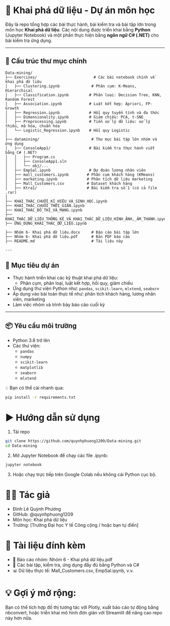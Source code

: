 # 🧠 Khai phá dữ liệu - Dự án môn học

Đây là repo tổng hợp các bài thực hành, bài kiểm tra và bài tập lớn trong môn học **Khai phá dữ liệu**. Các nội dung được triển khai bằng **Python** (Jupyter Notebook) và một phần thực hiện bằng **ngôn ngữ C# (.NET)** cho bài kiểm tra ứng dụng.

---

## 📁 Cấu trúc thư mục chính
```plaintext
Data-mining/
├── Exercises/                         # Các bài notebook chính về khai phá dữ liệu
│   ├── Clustering.ipynb              # Phân cụm: K-Means, Hierarchical
│   ├── Classification.ipynb         # Phân loại: Decision Tree, KNN, Random Forest
│   ├── Association.ipynb            # Luật kết hợp: Apriori, FP-Growth
│   ├── Regression.ipynb             # Hồi quy tuyến tính và đa thức
│   ├── Dimensionality.ipynb         # Giảm chiều: PCA, t-SNE
│   ├── Preprocessing.ipynb          # Tiền xử lý dữ liệu: xử lý thiếu, mã hóa, chuẩn hóa
│   └── Logistic_Regression.ipynb    # Hồi quy Logistic
│
├── datamining/                       # Thư mục bài tập lớn nhóm và ứng dụng
│   ├── ConsoleApp1/                 # Bài kiểm tra thực hành viết bằng C# (.NET)
│   │   ├── Program.cs
│   │   ├── ConsoleApp1.sln
│   │   └── obj/...
│   ├── EmpSal.ipynb                 # Dự đoán lương nhân viên
│   ├── mall_customers.ipynb        # Phân cụm khách hàng (KMeans)
│   ├── marketing.ipynb             # Phân tích dữ liệu marketing
│   ├── Mall_Customers.csv          # Dataset khách hàng
│   ├── Ktra1/                      # Bài kiểm tra số 1 (có cả file .rar)
│
├── KHAI_THÁC_CHUỖI_KÍ_HIỆU_VÀ_SINH_HỌC.ipynb
├── KHAI_THÁC_CHUỖI_THỜI_GIAN.ipynb
├── KHAI_THÁC_ĐỒ_THỊ_VÀ_MẠNG.ipynb
├── KHAI_THÁC_DỮ_LIỆU_THỐNG_KÊ_VÀ_KHAI_THÁC_DỮ_LIỆU_HÌNH_ẢNH,_ÂM_THANH.ipynb
├── ỨNG_DỤNG_KHAI_THÁC_DỮ_LIỆU.ipynb

├── Nhóm 6- Khai phá dữ liệu.docx     # Báo cáo bài tập lớn
├── Nhóm 6- Khai phá dữ liệu.pdf      # Bản PDF báo cáo
├── README.md                         # Tài liệu này

---
```
## 🎯 Mục tiêu dự án

- Thực hành triển khai các kỹ thuật khai phá dữ liệu:
  - Phân cụm, phân loại, luật kết hợp, hồi quy, giảm chiều
- Ứng dụng thư viện Python như: `pandas`, `scikit-learn`, `mlxtend`, `seaborn`
- Áp dụng vào bài toán thực tế như: phân tích khách hàng, lương nhân viên, marketing
- Làm việc nhóm và trình bày báo cáo cuối kỳ

---

## 📦 Yêu cầu môi trường

- Python 3.8 trở lên
- Các thư viện:
  - `pandas`
  - `numpy`
  - `scikit-learn`
  - `matplotlib`
  - `seaborn`
  - `mlxtend`

💡 Bạn có thể cài nhanh qua:
```bash
pip install -r requirements.txt
```
# ▶️ Hướng dẫn sử dụng
1. Tải repo
```bash
git clone https://github.com/quynhphuong1209/Data-mining.git
cd Data-mining
```
2. Mở Jupyter Notebook để chạy các file .ipynb:
```bash
jupyter notebook
```
3. Hoặc chạy trực tiếp trên Google Colab nếu không cài Python cục bộ.

# 👩‍💻 Tác giả
- Đinh Lê Quỳnh Phương
- GitHub: @quynhphuong1209
- Môn học: Khai phá dữ liệu
- Trường: [Trường Đại học Y tế Công cộng / hoặc bạn tự điền]

# 📎 Tài liệu đính kèm
- 📄 Báo cáo nhóm: Nhóm 6 - Khai phá dữ liệu.pdf
- 🧾 Các bài tập, kiểm tra, ứng dụng đầy đủ bằng Python và C#
- 📊 Dữ liệu thực tế: Mall_Customers.csv, EmpSal.ipynb, v.v.

# 💡 Gợi ý mở rộng: 
Bạn có thể tích hợp đồ thị tương tác với Plotly, xuất báo cáo tự động bằng nbconvert, hoặc triển khai mô hình đơn giản với Streamlit để nâng cao repo này hơn nữa.
